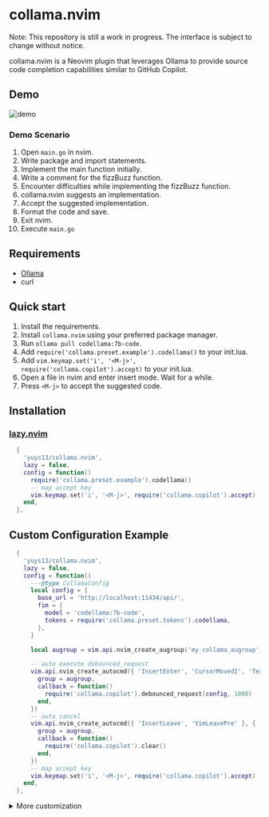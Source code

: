 # collama.nvim

Note: This repository is still a work in progress.
The interface is subject to change without notice.

collama.nvim is a Neovim plugin that leverages Ollama to provide source code completion capabilities similar to GitHub Copilot.

## Demo

![demo](https://github.com/user-attachments/assets/a3182d04-55dd-4303-92b9-fae926a1c12c)

### Demo Scenario

1. Open `main.go` in nvim.
1. Write package and import statements.
1. Implement the main function initially.
1. Write a comment for the fizzBuzz function.
1. Encounter difficulties while implementing the fizzBuzz function.
1. collama.nvim suggests an implementation.
1. Accept the suggested implementation.
1. Format the code and save.
1. Exit nvim.
1. Execute `main.go`

## Requirements

- [Ollama](https://ollama.com)
- curl

## Quick start

1. Install the requirements.
1. Install `collama.nvim` using your preferred package manager.
1. Run `ollama pull codellama:7b-code`.
1. Add `require('collama.preset.example').codellama()` to your init.lua.
1. Add `vim.keymap.set('i', '<M-j>', require('collama.copilot').accept)` to your init.lua.
1. Open a file in nvim and enter insert mode. Wait for a while.
1. Press `<M-j>` to accept the suggested code.

## Installation

### [lazy.nvim](https://github.com/folke/lazy.nvim)

```lua
  {
    'yuys13/collama.nvim',
    lazy = false,
    config = function()
      require('collama.preset.example').codellama()
      -- map accept key
      vim.keymap.set('i', '<M-j>', require('collama.copilot').accept)
    end,
  },
```

## Custom Configuration Example

```lua
  {
    'yuys13/collama.nvim',
    lazy = false,
    config = function()
      ---@type CollamaConfig
      local config = {
        base_url = 'http://localhost:11434/api/',
        fim = {
          model = 'codellama:7b-code',
          tokens = require('collama.preset.tokens').codellama,
        },
      }

      local augroup = vim.api.nvim_create_augroup('my_collama_augroup', { clear = true })

      -- auto execute debounced_request
      vim.api.nvim_create_autocmd({ 'InsertEnter', 'CursorMovedI', 'TextChangedI' }, {
        group = augroup,
        callback = function()
          require('collama.copilot').debounced_request(config, 1000)
        end,
      })
      -- auto cancel
      vim.api.nvim_create_autocmd({ 'InsertLeave', 'VimLeavePre' }, {
        group = augroup,
        callback = function()
          require('collama.copilot').clear()
        end,
      })
      -- map accept key
      vim.keymap.set('i', '<M-j>', require('collama.copilot').accept)
    end,
  },
```

<details>
<summary>More customization</summary>

### Custom Notification

#### [nvim-notify](https://github.com/rcarriga/nvim-notify)

```lua
  {
    'yuys13/collama.nvim',
    lazy = false,
    config = function()
      require('collama.preset.example').codellama()
      -- map accept key
      vim.keymap.set('i', '<M-j>', require('collama.copilot').accept)

      require('collama.logger').setup(require('notify').notify)
    end,
  },
```

![nvim-notify](https://github.com/user-attachments/assets/9307d963-9adb-44e8-9773-34a6b1d1cd1c)

#### [fidget.nvim](https://github.com/j-hui/fidget.nvim)

```lua
  {
    'yuys13/collama.nvim',
    lazy = false,
    config = function()
      require('collama.preset.example').codellama()
      -- map accept key
      vim.keymap.set('i', '<M-j>', require('collama.copilot').accept)

      require('collama.logger').setup(require('fidget').notify)
    end,
  },
```

![fidget](https://github.com/user-attachments/assets/51084471-47db-4268-b446-592c02f11f58)

#### vim.notify

```lua
  {
    'yuys13/collama.nvim',
    lazy = false,
    config = function()
      require('collama.preset.example').codellama()
      -- map accept key
      vim.keymap.set('i', '<M-j>', require('collama.copilot').accept)

      require('collama.logger').setup(vim.notify)
    end,
  },
```

![vim.notify](https://github.com/user-attachments/assets/ee74aef7-dc48-4a51-9560-740515e8923c)

</details>
